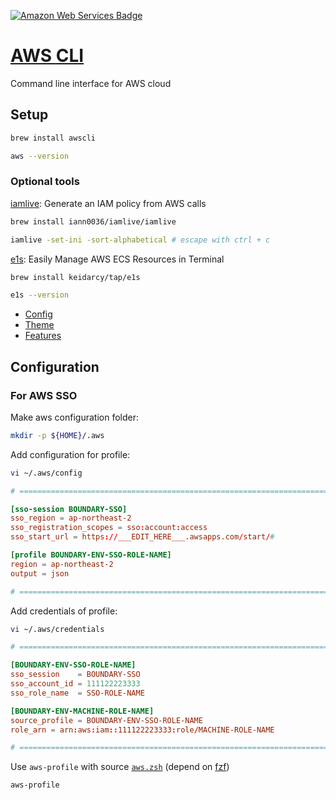 <!-- https://badges.pages.dev/ -->
<!-- https://ileriayo.github.io/markdown-badges/#markdown-badges -->
[![Amazon Web Services Badge](https://img.shields.io/badge/Amazon%20Web%20Services-232F3E?logo=amazonwebservices&logoColor=fff&style=flat)][Page-AWS-CLI]

[Page-AWS-CLI]: https://docs.aws.amazon.com/cli/latest/userguide/getting-started-install.html#getting-started-install-instructions

# [AWS CLI][Page-AWS-CLI]

Command line interface for AWS cloud

## Setup

```bash
brew install awscli

aws --version
```

### Optional tools

[iamlive](https://onecloudplease.com/project/iamlive):
Generate an IAM policy from AWS calls

```bash
brew install iann0036/iamlive/iamlive

iamlive -set-ini -sort-alphabetical # escape with ctrl + c
```

[e1s](https://github.com/keidarcy/e1s#readme):
Easily Manage AWS ECS Resources in Terminal

```bash
brew install keidarcy/tap/e1s

e1s --version
```

- [Config](https://github.com/keidarcy/e1s?tab=readme-ov-file#config-filesample)
- [Theme](https://github.com/keidarcy/e1s?tab=readme-ov-file#theme-and-colors)
- [Features](https://github.com/keidarcy/e1s?tab=readme-ov-file#features)

## Configuration

### For AWS SSO

Make aws configuration folder:

```bash
mkdir -p ${HOME}/.aws
```

Add configuration for profile:

```bash
vi ~/.aws/config
```

```toml
# =============================================================================

[sso-session BOUNDARY-SSO]
sso_region = ap-northeast-2
sso_registration_scopes = sso:account:access
sso_start_url = https://___EDIT_HERE___.awsapps.com/start/#

[profile BOUNDARY-ENV-SSO-ROLE-NAME]
region = ap-northeast-2
output = json

# =============================================================================
```

Add credentials of profile:

```bash
vi ~/.aws/credentials
```

```toml
# =============================================================================

[BOUNDARY-ENV-SSO-ROLE-NAME]
sso_session    = BOUNDARY-SSO
sso_account_id = 111122223333
sso_role_name  = SSO-ROLE-NAME

[BOUNDARY-ENV-MACHINE-ROLE-NAME]
source_profile = BOUNDARY-ENV-SSO-ROLE-NAME
role_arn = arn:aws:iam::111122223333:role/MACHINE-ROLE-NAME

# =============================================================================
```

Use `aws-profile` with source [`aws.zsh`](../.zshrc-block/aws.zsh)
(depend on [fzf](https://junegunn.github.io/fzf/))

```bash
aws-profile
```
